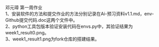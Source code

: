 邓元璋 第一周作业</br>
1、安装软件的方法和提交作业的方法分别记录在Ai-预习资料v1.1.md，env-Github提交代码.doc这两个文件中。</br>
2、python工具包版本验证安装代码在envs.py中，其验证结果为week1_result0.png。</br>
3、week1_result1.png为fork仓库的搭建结果。</br>
